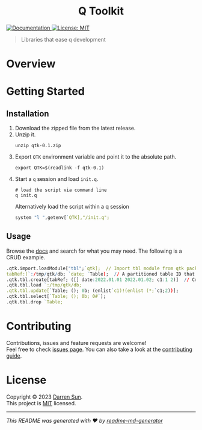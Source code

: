 <h1 style="text-align:center">Q Toolkit</h1>
<p>
  <a href="https://qtk.readthedocs.io/en/latest/index.html" target="_blank">
    <img alt="Documentation" src="https://img.shields.io/badge/documentation-yes-brightgreen.svg" />
  </a>
  <a href="https://github.com/darrenwsun/qtk/blob/master/LICENSE" target="_blank">
    <img alt="License: MIT" src="https://img.shields.io/badge/License-MIT-yellow.svg" />
  </a>
</p>

> Libraries that ease q development

# Overview

# Getting Started

## Installation

1. Download the zipped file from the latest release.
2. Unzip it.
   ```shell
   unzip qtk-0.1.zip
   ```
3. Export `QTK` environment variable and point it to the absolute path.
   ```shell
   export QTK=$(readlink -f qtk-0.1)
   ```
4. Start a `q` session and load `init.q`.
   ```shell
   # load the script via command line
   q init.q
   ```
   Alternatively load the script within a q session
   ```q
   system "l ",getenv[`QTK],"/init.q";
   ```

## Usage

Browse the [docs](https://qtk.readthedocs.io/en/latest/index.html) and search for what you may need. The following is a CRUD example.

```q
.qtk.import.loadModule["tbl";`qtk];  // Import tbl module from qtk package
tabRef:(`:/tmp/qtk/db; `date; `Table);  // A partitioned table ID that specifies database directory, partition field, and table name
.qtk.tbl.create[tabRef; ([] date:2022.01.01 2022.01.02; c1:1 2)]  // Create the partitioned table with given data
.qtk.tbl.load `:/tmp/qtk/db;
.qtk.tbl.update[`Table; (); 0b; (enlist`c1)!(enlist (*;`c1;2))];
.qtk.tbl.select[`Table; (); 0b; 0#`];
.qtk.tbl.drop `Table;
```

# Contributing

Contributions, issues and feature requests are welcome!<br />
Feel free to check [issues page](https://github.com/darrenwsun/qtk/issues). You can also take a look at the [contributing guide](https://github.com/darrenwsun/qtk#contributing).

# License

Copyright © 2023 [Darren Sun](https://github.com/darrenwsun).<br />
This project is [MIT](https://github.com/darrenwsun/qtk/blob/master/LICENSE) licensed.

***
_This README was generated with ❤️ by [readme-md-generator](https://github.com/kefranabg/readme-md-generator)_

